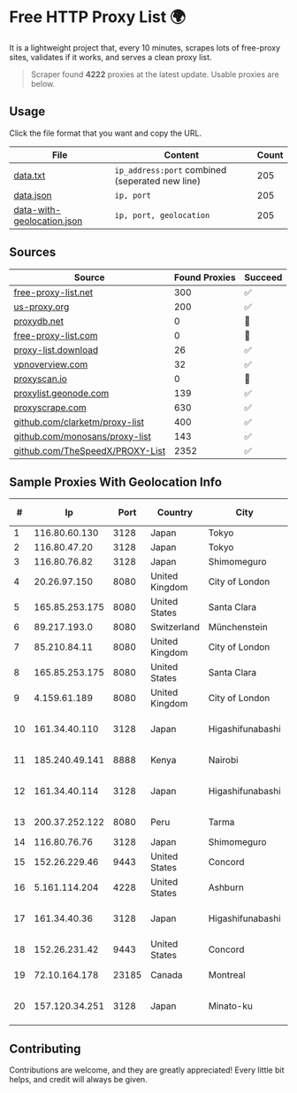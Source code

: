 
# Free HTTP Proxy List 🌍

It is a lightweight project that, every 10 minutes, scrapes lots of free-proxy sites, validates if it works, and serves a clean proxy list.


> Scraper found **4222** proxies at the latest update. Usable proxies are below.

## Usage

Click the file format that you want and copy the URL.


|File|Content|Count|
|----|-------|-----|
|[data.txt](https://raw.githubusercontent.com/themiralay/Proxy-List-World/master/data.txt)|`ip_address:port` combined (seperated new line)|205|
|[data.json](https://raw.githubusercontent.com/themiralay/Proxy-List-World/master/data.json)|`ip, port`|205|
|[data-with-geolocation.json](https://raw.githubusercontent.com/themiralay/Proxy-List-World/master/data-with-geolocation.json)|`ip, port, geolocation`|205|

## Sources

|Source|Found Proxies|Succeed|
|------|-------------|-------|
|[free-proxy-list.net](https://free-proxy-list.net)|300|✅|
|[us-proxy.org](https://www.us-proxy.org)|200|✅|
|[proxydb.net](http://proxydb.net)|0|🚫|
|[free-proxy-list.com](https://free-proxy-list.com/?page=&port=&type%5B%5D=http&type%5B%5D=https&up_time=0&search=Search)|0|🚫|
|[proxy-list.download](https://www.proxy-list.download/HTTP)|26|✅|
|[vpnoverview.com](https://vpnoverview.com/privacy/anonymous-browsing/free-proxy-servers)|32|✅|
|[proxyscan.io](https://www.proxyscan.io)|0|🚫|
|[proxylist.geonode.com](https://proxylist.geonode.com/api/proxy-list?limit=300&page=1&sort_by=lastChecked&sort_type=desc&protocols=http,https)|139|✅|
|[proxyscrape.com](https://api.proxyscrape.com/v2/?request=displayproxies&protocol=http&timeout=10000&country=all&ssl=all&anonymity=all)|630|✅|
|[github.com/clarketm/proxy-list](https://raw.githubusercontent.com/clarketm/proxy-list/master/proxy-list-raw.txt)|400|✅|
|[github.com/monosans/proxy-list](https://raw.githubusercontent.com/monosans/proxy-list/main/proxies/http.txt)|143|✅|
|[github.com/TheSpeedX/PROXY-List](https://raw.githubusercontent.com/TheSpeedX/PROXY-List/master/http.txt)|2352|✅|


## Sample Proxies With Geolocation Info

|#|Ip|Port|Country|City|Internet Service Provider|
|-|--|----|-------|----|-------------------------|
|1|116.80.60.130|3128|Japan|Tokyo|InfoSphere|
|2|116.80.47.20|3128|Japan|Tokyo|InfoSphere|
|3|116.80.76.82|3128|Japan|Shimomeguro|InfoSphere|
|4|20.26.97.150|8080|United Kingdom|City of London|Microsoft Corporation|
|5|165.85.253.175|8080|United States|Santa Clara|Google LLC|
|6|89.217.193.0|8080|Switzerland|Münchenstein|Sunrise GmbH|
|7|85.210.84.11|8080|United Kingdom|City of London|Microsoft Corporation|
|8|165.85.253.175|8080|United States|Santa Clara|Google LLC|
|9|4.159.61.189|8080|United Kingdom|City of London|Microsoft Corporation|
|10|161.34.40.110|3128|Japan|Higashifunabashi|NTT PC Communications, Inc.|
|11|185.240.49.141|8888|Kenya|Nairobi|Servercore Africa Ltd|
|12|161.34.40.114|3128|Japan|Higashifunabashi|NTT PC Communications, Inc.|
|13|200.37.252.122|8080|Peru|Tarma|Telefonica del Peru S.A.A.|
|14|116.80.76.76|3128|Japan|Shimomeguro|InfoSphere|
|15|152.26.229.46|9443|United States|Concord|MCNC|
|16|5.161.114.204|4228|United States|Ashburn|Hetzner Online GmbH|
|17|161.34.40.36|3128|Japan|Higashifunabashi|NTT PC Communications, Inc.|
|18|152.26.231.42|9443|United States|Concord|MCNC|
|19|72.10.164.178|23185|Canada|Montreal|GloboTech Communications|
|20|157.120.34.251|3128|Japan|Minato-ku|NTT PC Communications, Inc.|



## Contributing

Contributions are welcome, and they are greatly appreciated! Every
little bit helps, and credit will always be given.

